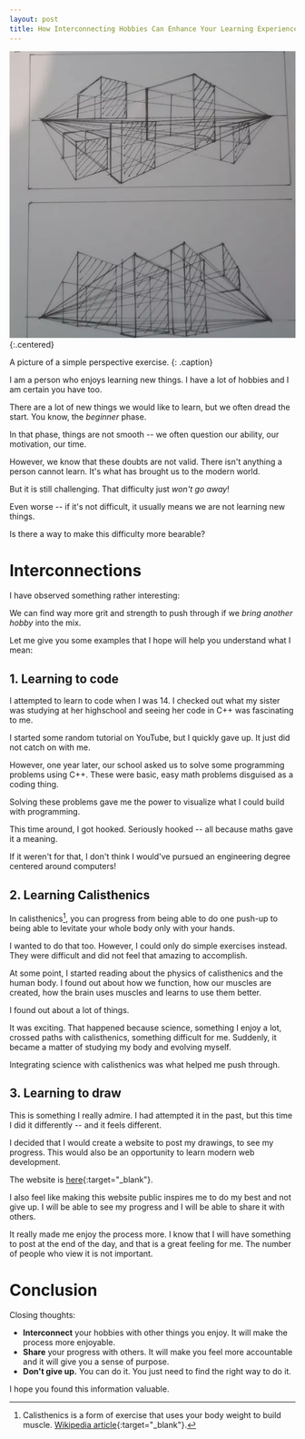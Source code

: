 ```yaml
---
layout: post
title: How Interconnecting Hobbies Can Enhance Your Learning Experience
---
```


![A picture of a simple perspective exercise.](/assets/images/003/perspective.webp){:.centered}

A picture of a simple perspective exercise.
{: .caption}

I am a person who enjoys learning new things. I have a lot of hobbies and I am certain you have too.

There are a lot of new things we would like to learn, but we often dread the start. You know, the *beginner* phase. 

In that phase, things are not smooth -- we often question our ability, our motivation, our time.

However, we know that these doubts are not valid. There isn't anything a person cannot learn. It's what has brought us to the modern world.

But it is still challenging. That difficulty just *won't go away*!

Even worse -- if it's not difficult, it usually means we are not learning new things.

Is there a way to make this difficulty more bearable?

# Interconnections

I have observed something rather interesting: 

We can find way more grit and strength to push through if we *bring another hobby* into the mix.

Let me give you some examples that I hope will help you understand what I mean:

## 1. Learning to code
I attempted to learn to code when I was 14. I checked out what my sister was studying at her highschool and seeing her code in C++ was fascinating to me.

I started some random tutorial on YouTube, but I quickly gave up. It just did not catch on with me.

However, one year later, our school asked us to solve some programming problems using C++. These were basic, easy math problems disguised as a coding thing.

Solving these problems gave me the power to visualize what I could build with programming.

This time around, I got hooked. Seriously hooked -- all because maths gave it a meaning. 

If it weren't for that, I don't think I would've pursued an engineering degree centered around computers!

## 2. Learning Calisthenics
In calisthenics[^calisthenics], you can progress from being able to do one push-up to being able to levitate your whole body only with your hands.

I wanted to do that too. However, I could only do simple exercises instead. They were difficult and did not feel that amazing to accomplish.

At some point, I started reading about the physics of calisthenics and the human body. I found out about how we function, how our muscles are created, how the brain uses muscles and learns to use them better.

I found out about a lot of things.

It was exciting. That happened because science, something I enjoy a lot, crossed paths with calisthenics, something difficult for me. Suddenly, it became a matter of studying my body and evolving myself.

Integrating science with calisthenics was what helped me push through.

## 3. Learning to draw
This is something I really admire. I had attempted it in the past, but this time I did it differently -- and it feels different. 

I decided that I would create a website to post my drawings, to see my progress. This would also be an opportunity to learn modern web development.

The website is [here](https://desenez.eu/){:target="_blank"}.

I also feel like making this website public inspires me to do my best and not give up. I will be able to see my progress and I will be able to share it with others.

It really made me enjoy the process more. I know that I will have something to post at the end of the day, and that is a great feeling for me. The number of people who view it is not important.

# Conclusion
Closing thoughts:
- **Interconnect** your hobbies with other things you enjoy. It will make the process more enjoyable.
- **Share** your progress with others. It will make you feel more accountable and it will give you a sense of purpose.
- **Don't give up.** You can do it. You just need to find the right way to do it.

I hope you found this information valuable.

[^calisthenics]: Calisthenics is a form of exercise that uses your body weight to build muscle. [Wikipedia article](https://en.wikipedia.org/wiki/Calisthenics){:target="_blank"}.